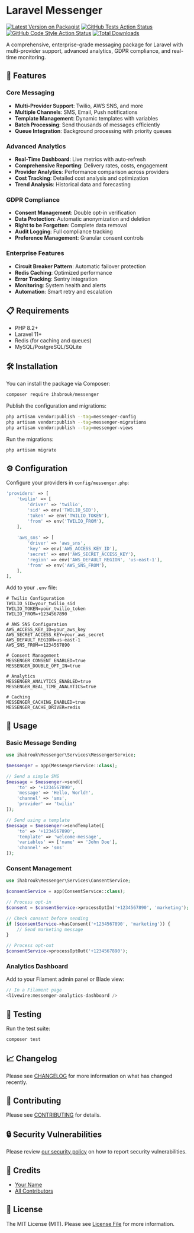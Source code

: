 # Laravel Messenger

[![Latest Version on Packagist](https://img.shields.io/packagist/v/ihabrouk/messenger.svg?style=flat-square)](https://packagist.org/packages/ihabrouk/messenger)
[![GitHub Tests Action Status](https://img.shields.io/github/workflow/status/ihabrouk/messenger/run-tests?label=tests)](https://github.com/ihabrouk/messenger/actions?query=workflow%3Arun-tests+branch%3Amain)
[![GitHub Code Style Action Status](https://img.shields.io/github/workflow/status/ihabrouk/messenger/Check%20&%20fix%20styling?label=code%20style)](https://github.com/ihabrouk/messenger/actions?query=workflow%3A"Check+%26+fix+styling"+branch%3Amain)
[![Total Downloads](https://img.shields.io/packagist/dt/ihabrouk/messenger.svg?style=flat-square)](https://packagist.org/packages/ihabrouk/messenger)

A comprehensive, enterprise-grade messaging package for Laravel with multi-provider support, advanced analytics, GDPR compliance, and real-time monitoring.

## 🚀 Features

### Core Messaging
- **Multi-Provider Support**: Twilio, AWS SNS, and more
- **Multiple Channels**: SMS, Email, Push notifications
- **Template Management**: Dynamic templates with variables
- **Batch Processing**: Send thousands of messages efficiently
- **Queue Integration**: Background processing with priority queues

### Advanced Analytics
- **Real-Time Dashboard**: Live metrics with auto-refresh
- **Comprehensive Reporting**: Delivery rates, costs, engagement
- **Provider Analytics**: Performance comparison across providers
- **Cost Tracking**: Detailed cost analysis and optimization
- **Trend Analysis**: Historical data and forecasting

### GDPR Compliance
- **Consent Management**: Double opt-in verification
- **Data Protection**: Automatic anonymization and deletion
- **Right to be Forgotten**: Complete data removal
- **Audit Logging**: Full compliance tracking
- **Preference Management**: Granular consent controls

### Enterprise Features
- **Circuit Breaker Pattern**: Automatic failover protection
- **Redis Caching**: Optimized performance
- **Error Tracking**: Sentry integration
- **Monitoring**: System health and alerts
- **Automation**: Smart retry and escalation

## 📋 Requirements

- PHP 8.2+
- Laravel 11+
- Redis (for caching and queues)
- MySQL/PostgreSQL/SQLite

## 🛠 Installation

You can install the package via Composer:

```bash
composer require ihabrouk/messenger
```

Publish the configuration and migrations:

```bash
php artisan vendor:publish --tag=messenger-config
php artisan vendor:publish --tag=messenger-migrations
php artisan vendor:publish --tag=messenger-views
```

Run the migrations:

```bash
php artisan migrate
```

## ⚙️ Configuration

Configure your providers in `config/messenger.php`:

```php
'providers' => [
    'twilio' => [
        'driver' => 'twilio',
        'sid' => env('TWILIO_SID'),
        'token' => env('TWILIO_TOKEN'),
        'from' => env('TWILIO_FROM'),
    ],
    
    'aws_sns' => [
        'driver' => 'aws_sns',
        'key' => env('AWS_ACCESS_KEY_ID'),
        'secret' => env('AWS_SECRET_ACCESS_KEY'),
        'region' => env('AWS_DEFAULT_REGION', 'us-east-1'),
        'from' => env('AWS_SNS_FROM'),
    ],
],
```

Add to your `.env` file:

```env
# Twilio Configuration
TWILIO_SID=your_twilio_sid
TWILIO_TOKEN=your_twilio_token
TWILIO_FROM=+1234567890

# AWS SNS Configuration
AWS_ACCESS_KEY_ID=your_aws_key
AWS_SECRET_ACCESS_KEY=your_aws_secret
AWS_DEFAULT_REGION=us-east-1
AWS_SNS_FROM=+1234567890

# Consent Management
MESSENGER_CONSENT_ENABLED=true
MESSENGER_DOUBLE_OPT_IN=true

# Analytics
MESSENGER_ANALYTICS_ENABLED=true
MESSENGER_REAL_TIME_ANALYTICS=true

# Caching
MESSENGER_CACHING_ENABLED=true
MESSENGER_CACHE_DRIVER=redis
```

## 🎯 Usage

### Basic Message Sending

```php
use ihabrouk\Messenger\Services\MessengerService;

$messenger = app(MessengerService::class);

// Send a simple SMS
$message = $messenger->send([
    'to' => '+1234567890',
    'message' => 'Hello, World!',
    'channel' => 'sms',
    'provider' => 'twilio'
]);

// Send using a template
$message = $messenger->sendTemplate([
    'to' => '+1234567890',
    'template' => 'welcome-message',
    'variables' => ['name' => 'John Doe'],
    'channel' => 'sms'
]);
```

### Consent Management

```php
use ihabrouk\Messenger\Services\ConsentService;

$consentService = app(ConsentService::class);

// Process opt-in
$consent = $consentService->processOptIn('+1234567890', 'marketing');

// Check consent before sending
if ($consentService->hasConsent('+1234567890', 'marketing')) {
    // Send marketing message
}

// Process opt-out
$consentService->processOptOut('+1234567890');
```

### Analytics Dashboard

Add to your Filament admin panel or Blade view:

```php
// In a Filament page
<livewire:messenger-analytics-dashboard />
```

## 🧪 Testing

Run the test suite:

```bash
composer test
```

## 📈 Changelog

Please see [CHANGELOG](CHANGELOG.md) for more information on what has changed recently.

## 🤝 Contributing

Please see [CONTRIBUTING](CONTRIBUTING.md) for details.

## 🔒 Security Vulnerabilities

Please review [our security policy](../../security/policy) on how to report security vulnerabilities.

## 📄 Credits

- [Your Name](https://github.com/ihabrouk)
- [All Contributors](../../contributors)

## 📄 License

The MIT License (MIT). Please see [License File](LICENSE.md) for more information.
